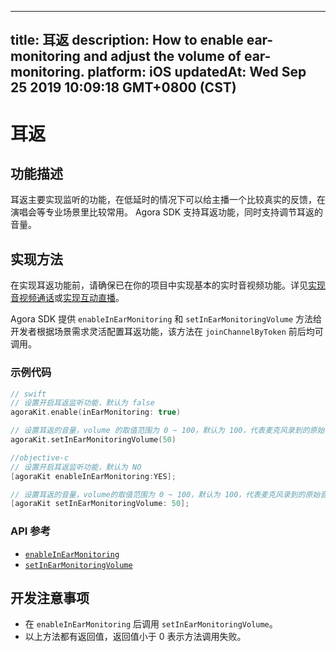 
---
title: 耳返
description: How to enable ear-monitoring and adjust the volume of ear-monitoring.
platform: iOS
updatedAt: Wed Sep 25 2019 10:09:18 GMT+0800 (CST)
---
# 耳返
## 功能描述
耳返主要实现监听的功能，在低延时的情况下可以给主播一个比较真实的反馈，在演唱会等专业场景里比较常用。
Agora SDK 支持耳返功能，同时支持调节耳返的音量。

## 实现方法
在实现耳返功能前，请确保已在你的项目中实现基本的实时音视频功能。详见[实现音视频通话](../../cn/Interactive%20Broadcast/start_call_ios.md)或[实现互动直播](../../cn/Interactive%20Broadcast/start_live_ios.md)。

Agora SDK 提供 `enableInEarMonitoring` 和 `setInEarMonitoringVolume` 方法给开发者根据场景需求灵活配置耳返功能，该方法在 `joinChannelByToken` 前后均可调用。

### 示例代码

```swift
// swift
// 设置开启耳返监听功能，默认为 false
agoraKit.enable(inEarMonitoring: true)

// 设置耳返的音量，volume 的取值范围为 0 ~ 100，默认为 100，代表麦克风录到的原始音量
agoraKit.setInEarMonitoringVolume(50)
```

```objective-c
//objective-c
// 设置开启耳返监听功能，默认为 NO
[agoraKit enableInEarMonitoring:YES];

// 设置耳返的音量，volume的取值范围为 0 ~ 100，默认为 100，代表麦克风录到的原始音量
[agoraKit setInEarMonitoringVolume: 50];
```

### API 参考

- [`enableInEarMonitoring`](https://docs.agora.io/cn/Interactive%20Broadcast/API%20Reference/oc/Classes/AgoraRtcEngineKit.html#//api/name/enableInEarMonitoring:)
- [`setInEarMonitoringVolume`](https://docs.agora.io/cn/Interactive%20Broadcast/API%20Reference/oc/Classes/AgoraRtcEngineKit.html#//api/name/setInEarMonitoringVolume:)

## 开发注意事项

- 在 `enableInEarMonitoring` 后调用 `setInEarMonitoringVolume`。
- 以上方法都有返回值，返回值小于 0 表示方法调用失败。

